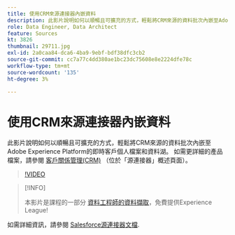 ```yaml
---
title: 使用CRM來源連接器內嵌資料
description: 此影片說明如何以順暢且可擴充的方式，輕鬆將CRM來源的資料批次內嵌至Adobe Experience Platform的即時客戶個人檔案和資料湖。
role: Data Engineer, Data Architect
feature: Sources
kt: 3826
thumbnail: 29711.jpg
exl-id: 2a0caa84-dca6-4ba9-9ebf-bdf38dfc3cb2
source-git-commit: cc7a77c4dd380ae1bc23dc75608e8e2224dfe78c
workflow-type: tm+mt
source-wordcount: '135'
ht-degree: 3%

---
```


# 使用CRM來源連接器內嵌資料

此影片說明如何以順暢且可擴充的方式，輕鬆將CRM來源的資料批次內嵌至Adobe Experience Platform的即時客戶個人檔案和資料湖。 如需更詳細的產品檔案，請參閱 [客戶關係管理(CRM)](https://experienceleague.adobe.com/docs/experience-platform/sources/home.html?lang=en#access-control-for-sources-in-data-ingestion) （位於「源連接器」概述頁面）。

>[!VIDEO](https://video.tv.adobe.com/v/29711?quality=12&learn=on)

>[!INFO]
>
> 本影片是課程的一部分 [資料工程師的資料擷取](https://experienceleague.adobe.com/?lang=zh-Hant?recommended=ExperiencePlatform-D-1-2020.1.dataingestion)，免費提供Experience League!

如需詳細資訊，請參閱 [Salesforce源連接器文檔](https://experienceleague.adobe.com/docs/experience-platform/sources/ui-tutorials/create/crm/salesforce.html).

